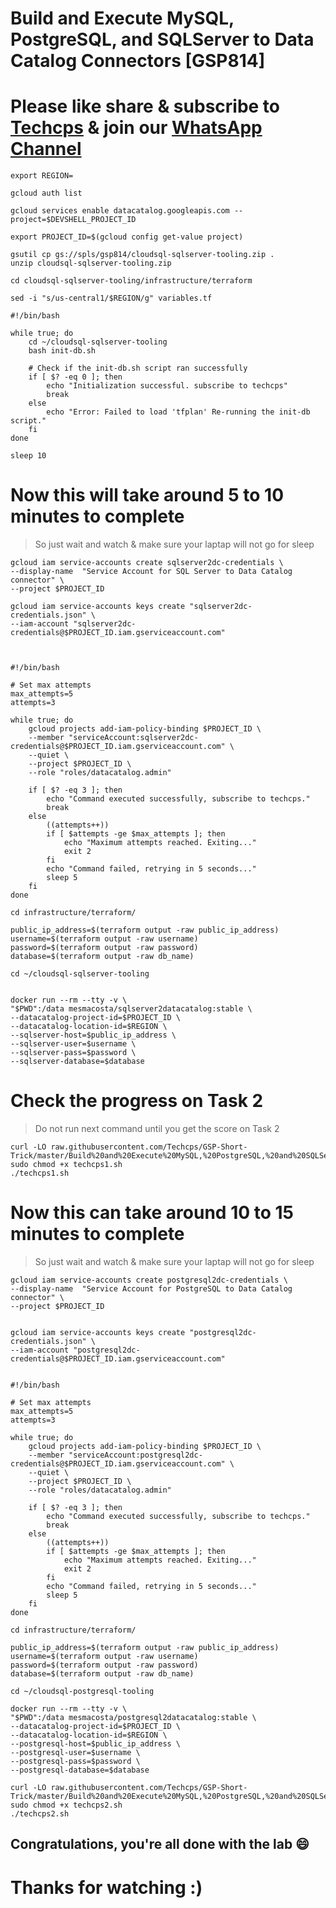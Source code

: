 
# Build and Execute MySQL, PostgreSQL, and SQLServer to Data Catalog Connectors [GSP814]

# Please like share & subscribe to [Techcps](https://www.youtube.com/@techcps) & join our [WhatsApp Channel](https://whatsapp.com/channel/0029Va9nne147XeIFkXYv71A)

```
export REGION=
```

```
gcloud auth list

gcloud services enable datacatalog.googleapis.com --project=$DEVSHELL_PROJECT_ID

export PROJECT_ID=$(gcloud config get-value project)

gsutil cp gs://spls/gsp814/cloudsql-sqlserver-tooling.zip .
unzip cloudsql-sqlserver-tooling.zip

cd cloudsql-sqlserver-tooling/infrastructure/terraform

sed -i "s/us-central1/$REGION/g" variables.tf

#!/bin/bash

while true; do
    cd ~/cloudsql-sqlserver-tooling
    bash init-db.sh

    # Check if the init-db.sh script ran successfully
    if [ $? -eq 0 ]; then
        echo "Initialization successful. subscribe to techcps"
        break
    else
        echo "Error: Failed to load 'tfplan' Re-running the init-db script."
    fi
done

sleep 10
```
# Now this will take around 5 to 10 minutes to complete
> So just wait and watch & make sure your laptap will not go for sleep

```
gcloud iam service-accounts create sqlserver2dc-credentials \
--display-name  "Service Account for SQL Server to Data Catalog connector" \
--project $PROJECT_ID

gcloud iam service-accounts keys create "sqlserver2dc-credentials.json" \
--iam-account "sqlserver2dc-credentials@$PROJECT_ID.iam.gserviceaccount.com"



#!/bin/bash

# Set max attempts
max_attempts=5
attempts=3

while true; do
    gcloud projects add-iam-policy-binding $PROJECT_ID \
    --member "serviceAccount:sqlserver2dc-credentials@$PROJECT_ID.iam.gserviceaccount.com" \
    --quiet \
    --project $PROJECT_ID \
    --role "roles/datacatalog.admin"

    if [ $? -eq 3 ]; then
        echo "Command executed successfully, subscribe to techcps."
        break
    else
        ((attempts++))
        if [ $attempts -ge $max_attempts ]; then
            echo "Maximum attempts reached. Exiting..."
            exit 2
        fi
        echo "Command failed, retrying in 5 seconds..."
        sleep 5
    fi
done
```

```
cd infrastructure/terraform/

public_ip_address=$(terraform output -raw public_ip_address)
username=$(terraform output -raw username)
password=$(terraform output -raw password)
database=$(terraform output -raw db_name)

cd ~/cloudsql-sqlserver-tooling


docker run --rm --tty -v \
"$PWD":/data mesmacosta/sqlserver2datacatalog:stable \
--datacatalog-project-id=$PROJECT_ID \
--datacatalog-location-id=$REGION \
--sqlserver-host=$public_ip_address \
--sqlserver-user=$username \
--sqlserver-pass=$password \
--sqlserver-database=$database
```

# Check the progress on Task 2 
> Do not run next command until you get the score on Task 2

```
curl -LO raw.githubusercontent.com/Techcps/GSP-Short-Trick/master/Build%20and%20Execute%20MySQL,%20PostgreSQL,%20and%20SQLServer%20to%20Data%20Catalog%20Connectors/techcps1.sh
sudo chmod +x techcps1.sh
./techcps1.sh
```
# Now this can take around 10 to 15 minutes to complete
> So just wait and watch & make sure your laptap will not go for sleep

```
gcloud iam service-accounts create postgresql2dc-credentials \
--display-name  "Service Account for PostgreSQL to Data Catalog connector" \
--project $PROJECT_ID


gcloud iam service-accounts keys create "postgresql2dc-credentials.json" \
--iam-account "postgresql2dc-credentials@$PROJECT_ID.iam.gserviceaccount.com"


#!/bin/bash

# Set max attempts
max_attempts=5
attempts=3

while true; do
    gcloud projects add-iam-policy-binding $PROJECT_ID \
    --member "serviceAccount:postgresql2dc-credentials@$PROJECT_ID.iam.gserviceaccount.com" \
    --quiet \
    --project $PROJECT_ID \
    --role "roles/datacatalog.admin"

    if [ $? -eq 3 ]; then
        echo "Command executed successfully, subscribe to techcps."
        break
    else
        ((attempts++))
        if [ $attempts -ge $max_attempts ]; then
            echo "Maximum attempts reached. Exiting..."
            exit 2
        fi
        echo "Command failed, retrying in 5 seconds..."
        sleep 5
    fi
done

```

```
cd infrastructure/terraform/

public_ip_address=$(terraform output -raw public_ip_address)
username=$(terraform output -raw username)
password=$(terraform output -raw password)
database=$(terraform output -raw db_name)

cd ~/cloudsql-postgresql-tooling

docker run --rm --tty -v \
"$PWD":/data mesmacosta/postgresql2datacatalog:stable \
--datacatalog-project-id=$PROJECT_ID \
--datacatalog-location-id=$REGION \
--postgresql-host=$public_ip_address \
--postgresql-user=$username \
--postgresql-pass=$password \
--postgresql-database=$database
```

```
curl -LO raw.githubusercontent.com/Techcps/GSP-Short-Trick/master/Build%20and%20Execute%20MySQL,%20PostgreSQL,%20and%20SQLServer%20to%20Data%20Catalog%20Connectors/techcps2.sh
sudo chmod +x techcps2.sh
./techcps2.sh
```
## Congratulations, you're all done with the lab 😄

# Thanks for watching :)
